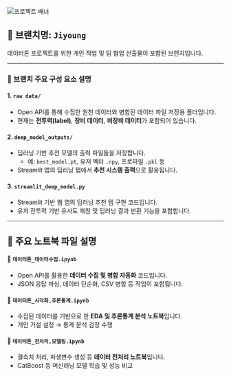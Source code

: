 ![프로젝트 배너](https://file.nexon.com/NxFile/download/FileDownloader.aspx?oidFile=5485424096059594172)

## 📌 브랜치명: `Jiyoung`

데이터톤 프로젝트를 위한 개인 작업 및 팀 협업 산출물이 포함된 브랜치입니다.  

---

### 📁 브랜치 주요 구성 요소 설명

#### 1. `raw data/`
- Open API를 통해 수집한 원천 데이터와 병합된 데이터 파일 저장용 폴더입니다.
- 현재는 **전투력(label)**, **장비 데이터**, **비장비 데이터**가 포함되어 있습니다.

#### 2. `deep_model_outputs/`
- 딥러닝 기반 추천 모델의 출력 파일들을 저장합니다.
  - 예: `best_model.pt`, 유저 벡터 `.npy`, 프로파일 `.pkl` 등
- Streamlit 앱의 딥러닝 탭에서 **추천 시스템 출력**으로 활용됩니다.

#### 3. `streamlit_deep_model.py`
- Streamlit 기반 웹 앱의 딥러닝 추천 탭 구현 코드입니다.
- 유저 전투력 기반 유사도 매칭 및 딥러닝 결과 반환 기능을 포함합니다.

---

## 📘 주요 노트북 파일 설명

#### 📄 `데이터톤_데이터수집.ipynb`
- Open API를 활용한 **데이터 수집 및 병합 자동화** 코드입니다.
- JSON 응답 파싱, 데이터 단순화, CSV 병합 등 작업이 포함됩니다.

#### 📄 `데이터톤_시각화,추론통계.ipynb`
- 수집된 데이터를 기반으로 한 **EDA 및 추론통계 분석 노트북**입니다.
- 개인 가설 설정 → 통계 분석 검정 수행

#### 📄 `데이터톤_전처리,모델링.ipynb`
- 결측치 처리, 파생변수 생성 등 **데이터 전처리 노트북**입니다.
- CatBoost 등 머신러닝 모델 학습 및 성능 비교
